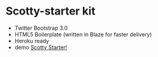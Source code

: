 # Scotty-starter kit
- Twitter Bootstrap 3.0
- HTML5 Boilerplate (written in Blaze for faster delivery)
- Heroku ready
- demo [Scotty Starter!](http://scottystarter.herokuapp.com "Scotty Starter!")


